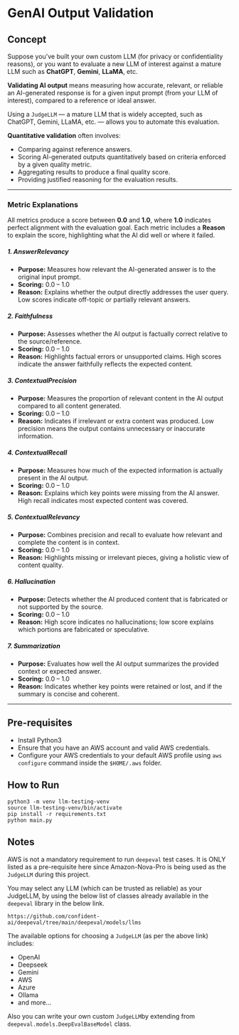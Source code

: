 # GenAI Output Validation

## Concept

Suppose you've built your own custom LLM (for privacy or confidentiality reasons), or you want to evaluate a new LLM of interest against a mature LLM such as **ChatGPT**, **Gemini**, **LLaMA**, etc.

**Validating AI output** means measuring how accurate, relevant, or reliable an AI-generated response is for a given input prompt (from your LLM of interest), compared to a reference or ideal answer.

Using a `JudgeLLM` — a mature LLM that is widely accepted, such as ChatGPT, Gemini, LLaMA, etc. — allows you to automate this evaluation.

**Quantitative validation** often involves:
- Comparing against reference answers.
- Scoring AI-generated outputs quantitatively based on criteria enforced by a given quality metric.
- Aggregating results to produce a final quality score.
- Providing justified reasoning for the evaluation results.

---

### Metric Explanations

All metrics produce a score between **0.0** and **1.0**, where **1.0** indicates perfect alignment with the evaluation goal. Each metric includes a **Reason** to explain the score, highlighting what the AI did well or where it failed.

##### 1. AnswerRelevancy
- **Purpose:** Measures how relevant the AI-generated answer is to the original input prompt.
- **Scoring:** 0.0 – 1.0
- **Reason:** Explains whether the output directly addresses the user query. Low scores indicate off-topic or partially relevant answers.

##### 2. Faithfulness
- **Purpose:** Assesses whether the AI output is factually correct relative to the source/reference.
- **Scoring:** 0.0 – 1.0
- **Reason:** Highlights factual errors or unsupported claims. High scores indicate the answer faithfully reflects the expected content.

##### 3. ContextualPrecision
- **Purpose:** Measures the proportion of relevant content in the AI output compared to all content generated.
- **Scoring:** 0.0 – 1.0
- **Reason:** Indicates if irrelevant or extra content was produced. Low precision means the output contains unnecessary or inaccurate information.

##### 4. ContextualRecall
- **Purpose:** Measures how much of the expected information is actually present in the AI output.
- **Scoring:** 0.0 – 1.0
- **Reason:** Explains which key points were missing from the AI answer. High recall indicates most expected content was covered.

##### 5. ContextualRelevancy
- **Purpose:** Combines precision and recall to evaluate how relevant and complete the content is in context.
- **Scoring:** 0.0 – 1.0
- **Reason:** Highlights missing or irrelevant pieces, giving a holistic view of content quality.

##### 6. Hallucination
- **Purpose:** Detects whether the AI produced content that is fabricated or not supported by the source.
- **Scoring:** 0.0 – 1.0
- **Reason:** High score indicates no hallucinations; low score explains which portions are fabricated or speculative.

##### 7. Summarization
- **Purpose:** Evaluates how well the AI output summarizes the provided context or expected answer.
- **Scoring:** 0.0 – 1.0
- **Reason:** Indicates whether key points were retained or lost, and if the summary is concise and coherent.


---

## Pre-requisites
- Install Python3
- Ensure that you have an AWS account and valid AWS credentials.
- Configure your AWS credentials to your default AWS profile using `aws configure` command inside the `$HOME/.aws` folder.

## How to Run

```
python3 -m venv llm-testing-venv
source llm-testing-venv/bin/activate
pip install -r requirements.txt
python main.py
```

## Notes
AWS is not a mandatory requirement to run `deepeval` test cases.
It is ONLY listed as a pre-requisite here since Amazon-Nova-Pro is being used as the `JudgeLLM` during this project.

You may select any LLM (which can be trusted as reliable) as your JudgeLLM, by using the below list of classes already available in the `deepeval` library in the below link.
```
https://github.com/confident-ai/deepeval/tree/main/deepeval/models/llms
```
The available options for choosing a `JudgeLLM` (as per the above link) includes:
- OpenAI
- Deepseek
- Gemini
- AWS
- Azure
- Ollama
- and more...

Also you can write your own custom `JudgeLLM`by extending from `deepeval.models.DeepEvalBaseModel` class.
